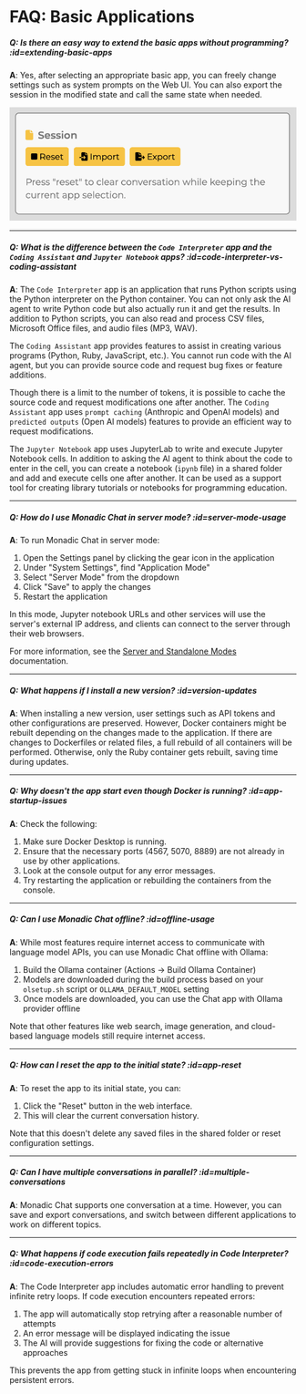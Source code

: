 # FAQ: Basic Applications

##### Q: Is there an easy way to extend the basic apps without programming? :id=extending-basic-apps

**A**: Yes, after selecting an appropriate basic app, you can freely change settings such as system prompts on the Web UI. You can also export the session in the modified state and call the same state when needed.

![](../assets/images/monadic-chat-session.png ':size=400')

---

##### Q: What is the difference between the `Code Interpreter` app and the `Coding Assistant` and `Jupyter Notebook` apps? :id=code-interpreter-vs-coding-assistant

**A**: The `Code Interpreter` app is an application that runs Python scripts using the Python interpreter on the Python container. You can not only ask the AI agent to write Python code but also actually run it and get the results. In addition to Python scripts, you can also read and process CSV files, Microsoft Office files, and audio files (MP3, WAV).

The `Coding Assistant` app provides features to assist in creating various programs (Python, Ruby, JavaScript, etc.). You cannot run code with the AI agent, but you can provide source code and request bug fixes or feature additions.

Though there is a limit to the number of tokens, it is possible to cache the source code and request modifications one after another. The `Coding Assistant` app uses `prompt caching` (Anthropic and OpenAI models) and `predicted outputs` (Open AI models) features to provide an efficient way to request modifications.

The `Jupyter Notebook` app uses JupyterLab to write and execute Jupyter Notebook cells. In addition to asking the AI agent to think about the code to enter in the cell, you can create a notebook (`ipynb` file) in a shared folder and add and execute cells one after another. It can be used as a support tool for creating library tutorials or notebooks for programming education.

---

##### Q: How do I use Monadic Chat in server mode? :id=server-mode-usage

**A**: To run Monadic Chat in server mode:

1. Open the Settings panel by clicking the gear icon in the application
2. Under "System Settings", find "Application Mode"
3. Select "Server Mode" from the dropdown
4. Click "Save" to apply the changes
5. Restart the application

In this mode, Jupyter notebook URLs and other services will use the server's external IP address, and clients can connect to the server through their web browsers.

For more information, see the [Server and Standalone Modes](../docker-integration/basic-architecture.md#server-and-standalone-modes) documentation.

---

##### Q: What happens if I install a new version? :id=version-updates

**A**: When installing a new version, user settings such as API tokens and other configurations are preserved. However, Docker containers might be rebuilt depending on the changes made to the application. If there are changes to Dockerfiles or related files, a full rebuild of all containers will be performed. Otherwise, only the Ruby container gets rebuilt, saving time during updates.

---

##### Q: Why doesn't the app start even though Docker is running? :id=app-startup-issues

**A**: Check the following:

1. Make sure Docker Desktop is running.
2. Ensure that the necessary ports (4567, 5070, 8889) are not already in use by other applications.
3. Look at the console output for any error messages.
4. Try restarting the application or rebuilding the containers from the console.

---

##### Q: Can I use Monadic Chat offline? :id=offline-usage

**A**: While most features require internet access to communicate with language model APIs, you can use Monadic Chat offline with Ollama:

1. Build the Ollama container (Actions → Build Ollama Container)
2. Models are downloaded during the build process based on your `olsetup.sh` script or `OLLAMA_DEFAULT_MODEL` setting
3. Once models are downloaded, you can use the Chat app with Ollama provider offline

Note that other features like web search, image generation, and cloud-based language models still require internet access.

---

##### Q: How can I reset the app to the initial state? :id=app-reset

**A**: To reset the app to its initial state, you can:

1. Click the "Reset" button in the web interface.
2. This will clear the current conversation history.

Note that this doesn't delete any saved files in the shared folder or reset configuration settings.

---

##### Q: Can I have multiple conversations in parallel? :id=multiple-conversations

**A**: Monadic Chat supports one conversation at a time. However, you can save and export conversations, and switch between different applications to work on different topics.

---

##### Q: What happens if code execution fails repeatedly in Code Interpreter? :id=code-execution-errors

**A**: The Code Interpreter app includes automatic error handling to prevent infinite retry loops. If code execution encounters repeated errors:

1. The app will automatically stop retrying after a reasonable number of attempts
2. An error message will be displayed indicating the issue
3. The AI will provide suggestions for fixing the code or alternative approaches

This prevents the app from getting stuck in infinite loops when encountering persistent errors.